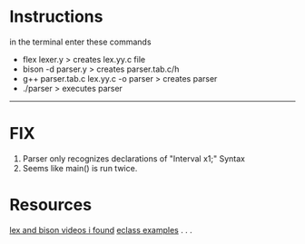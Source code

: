 
# Instructions

in the terminal enter these commands
- flex lexer.y > creates lex.yy.c file
- bison -d parser.y > creates parser.tab.c/h
- g++ parser.tab.c lex.yy.c -o parser > creates parser
- ./parser > executes parser

---

# FIX
1. Parser only recognizes declarations of "Interval x1;" Syntax
2. Seems like main() is run twice.

# Resources
[lex and bison videos i found](https://www.youtube.com/watch?v=POjnw0xEVas)
[eclass examples](https://www.dit.uoi.gr/e-class/modules/document/file.php/336/Flex_Examples.pdf)
.
.
.